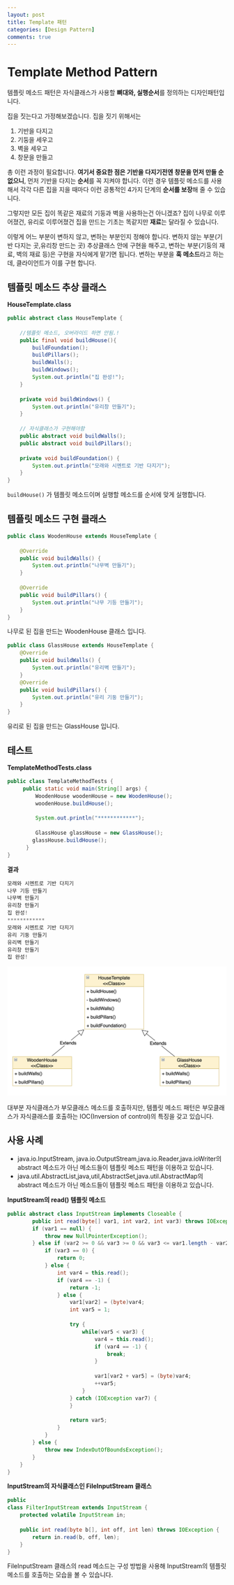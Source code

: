 ```yaml
---
layout: post
title: Template 패턴
categories: [Design Pattern]
comments: true 
---
```


# Template Method Pattern 

템플릿 메소드 패턴은 자식클래스가 사용할 **뼈대와, 실행순서**를 정의하는 디자인패턴입니다.

집을 짓는다고 가정해보겠습니다. 집을 짓기 위해서는

1. 기반을 다지고
2. 기둥을 세우고
3. 벽을 세우고
4. 창문을 만들고

총 이런 과정이 필요합니다. **여기서 중요한 점은 기반을 다지기전엔 창문을 먼저 만들 순 없으니**, 먼저 기반을 다지는 **순서**를 꼭 지켜야 합니다. 이런 경우 템플릿 메소드를 사용해서 각각 다른 집을 지을 때마다 이런 공통적인 4가지 단계의 **순서를 보장**해 줄 수 있습니다.

그렇지만 모든 집이 똑같은 재료의 기둥과 벽을 사용하는건 아니겠죠? 집이 나무로 이루어졌건, 유리로 이루어졌건 집을 만드는 기초는 똑같지만 **재료**는 달라질 수 있습니다. 

이렇게 어느 부분이 변하지 않고, 변하는 부분인지 정해야 합니다. 변하지 않는 부분(기반 다지는 곳,유리창 만드는 곳) 추상클래스 안에 구현을 해주고, 변하는 부분(기둥의 재료, 벽의 재료 등)은 구현을 자식에게 맡기면 됩니다. 변하는 부분을 **훅 메소드**라고 하는데, 클라이언트가 이를 구현 합니다.

## 템플릿 메소드 추상 클래스 

**HouseTemplate.class**

```java
public abstract class HouseTemplate {

    //템플릿 메소드, 오버라이드 하면 안됨.!
    public final void buildHouse(){
        buildFoundation();
        buildPillars();
        buildWalls();
        buildWindows();
        System.out.println("집 완성!");
    }

    private void buildWindows() {
        System.out.println("유리창 만들기");
    }

    // 자식클래스가 구현해야함
    public abstract void buildWalls();
    public abstract void buildPillars();

    private void buildFoundation() {
        System.out.println("모래와 시멘트로 기반 다지기");
    }
}
```

`buildHouse()` 가 템플릿 메소드이며 실행할 메소드를 순서에 맞게 실행합니다.



## 템플릿 메소드 구현 클래스

```java
public class WoodenHouse extends HouseTemplate {

    @Override
    public void buildWalls() {
        System.out.println("나무벽 만들기");
    }

    @Override
    public void buildPillars() {
        System.out.println("나무 기등 만들기");
    }
}
```

나무로 된 집을 만드는 WoodenHouse 클래스 입니다.

```java
public class GlassHouse extends HouseTemplate {
    @Override
    public void buildWalls() {
        System.out.println("유리벽 만들기");
    }
    @Override
    public void buildPillars() {
        System.out.println("유리 기둥 만들기");
    }
}
```

유리로 된 집을 만드는 GlassHouse 입니다.

## 테스트 

**TemplateMethodTests.class**

```java
public class TemplateMethodTests {
     public static void main(String[] args) {
         WoodenHouse woodenHouse = new WoodenHouse();
         woodenHouse.buildHouse();
       
         System.out.println("************");

         GlassHouse glassHouse = new GlassHouse();
        glassHouse.buildHouse();
      }
}
```

**결과**

```java
모래와 시멘트로 기반 다지기
나무 기등 만들기
나무벽 만들기
유리창 만들기
집 완성!
************
모래와 시멘트로 기반 다지기
유리 기둥 만들기
유리벽 만들기
유리창 만들기
집 완성!
```

![](https://github.com/DaeAkin/java-design-pattern/blob/master/docs/%ED%85%9C%ED%94%8C%EB%A6%BF%EB%A9%94%EC%86%8C%EB%93%9C%ED%8C%A8%ED%84%B4UML.png?raw=true)

대부분 자식클래스가 부모클래스 메소드를 호출하지만, 템플릿 메소드 패턴은 부모클래스가 자식클래스를 호출하는 IOC(Inversion of control)의 특징을 갖고 있습니다.

## 사용 사례

- java.io.InputStream, java.io.OutputStream,java.io.Reader,java.ioWriter의 abstract 메소드가 아닌 메소드들이 템플릿 메소드 패턴을 이용하고 있습니다.
- java.util.AbstractList,java,util,AbstractSet,java.util.AbstractMap의 abstract 메소드가 아닌 메소드들이 템플릿 메소드 패턴을 이용하고 있습니다.

**InputStream의 read() 템플릿 메소드**

```java
public abstract class InputStream implements Closeable {
	    public int read(byte[] var1, int var2, int var3) throws IOException {
        if (var1 == null) {
            throw new NullPointerException();
        } else if (var2 >= 0 && var3 >= 0 && var3 <= var1.length - var2) {
            if (var3 == 0) {
                return 0;
            } else {
                int var4 = this.read();
                if (var4 == -1) {
                    return -1;
                } else {
                    var1[var2] = (byte)var4;
                    int var5 = 1;

                    try {
                        while(var5 < var3) {
                            var4 = this.read();
                            if (var4 == -1) {
                                break;
                            }

                            var1[var2 + var5] = (byte)var4;
                            ++var5;
                        }
                    } catch (IOException var7) {
                    }

                    return var5;
                }
            }
        } else {
            throw new IndexOutOfBoundsException();
        }
    }
}
```



**InputStream의 자식클래스인 FileInputStream 클래스**

```java
public
class FilterInputStream extends InputStream {
    protected volatile InputStream in;
  
    public int read(byte b[], int off, int len) throws IOException {
        return in.read(b, off, len);
    }    
}
```

FileInputStream 클래스의 read 메소드는 구성 방법을 사용해 InputStream의 템플릿 메소드를 호출하는 모습을 볼 수 있습니다.

